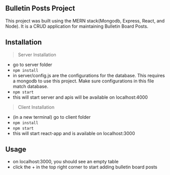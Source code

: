 

## Bulletin Posts Project

This project was built using the MERN stack(Mongodb, Express, React, and Node).  It is a CRUD application for maintaining Bulletin Board Posts.

## Installation

>Server Installation

- go to server folder
- `npm install`
- in server/config.js are the configurations for the database.  This requires a mongodb to use this project.  Make sure configurations in this file match database.
- `npm start`
- this will start server and apis will be available on localhost:4000

>Client Installation

- (in a new terminal) go to client folder
- `npm install`
- `npm start`
- this will start react-app and is available on localhost:3000

## Usage
- on localhost:3000, you should see an empty table
- click the + in the top right corner to start adding bulletin board posts